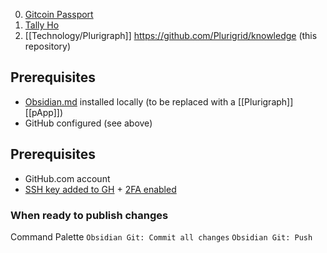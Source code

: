 0. [Gitcoin Passport](Technology/Gitcoin%20Passport.md) 
1. [Tally Ho](Technology/Tally%20Ho.md)
2. [[Technology/Plurigraph]]
https://github.com/Plurigrid/knowledge (this repository)
## Prerequisites
- [Obsidian.md](https://obsidian.md) installed locally (to be replaced with a [[Plurigraph]] [[pApp]])
- GitHub configured (see above)

## Prerequisites
- GitHub.com account
- [SSH key added to GH](https://docs.github.com/en/authentication/connecting-to-github-with-ssh/adding-a-new-ssh-key-to-your-github-account) + [2FA enabled](https://docs.github.com/en/authentication/securing-your-account-with-two-factor-authentication-2fa)


### When ready to publish changes
Command Palette
`Obsidian Git: Commit all changes`
`Obsidian Git: Push`